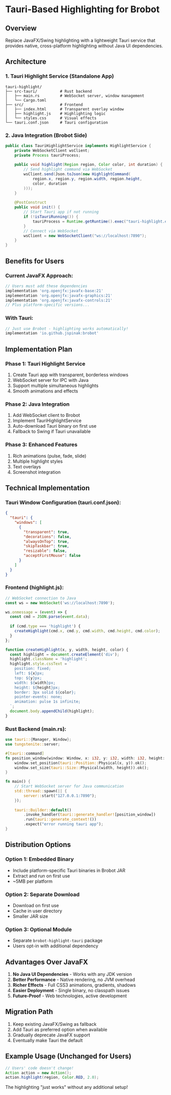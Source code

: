 # Tauri-Based Highlighting for Brobot

## Overview
Replace JavaFX/Swing highlighting with a lightweight Tauri service that provides native, cross-platform highlighting without Java UI dependencies.

## Architecture

### 1. Tauri Highlight Service (Standalone App)
```
tauri-highlight/
├── src-tauri/          # Rust backend
│   ├── main.rs         # WebSocket server, window management
│   └── Cargo.toml
├── src/                # Frontend
│   ├── index.html      # Transparent overlay window
│   ├── highlight.js    # Highlighting logic
│   └── styles.css      # Visual effects
└── tauri.conf.json     # Tauri configuration
```

### 2. Java Integration (Brobot Side)

```java
public class TauriHighlightService implements HighlightService {
    private WebSocketClient wsClient;
    private Process tauriProcess;
    
    public void highlight(Region region, Color color, int duration) {
        // Send highlight command via WebSocket
        wsClient.send(Json.toJson(new HighlightCommand(
            region.x, region.y, region.width, region.height,
            color, duration
        )));
    }
    
    @PostConstruct
    public void init() {
        // Start Tauri app if not running
        if (!isTauriRunning()) {
            tauriProcess = Runtime.getRuntime().exec("tauri-highlight.exe");
        }
        // Connect via WebSocket
        wsClient = new WebSocketClient("ws://localhost:7890");
    }
}
```

## Benefits for Users

### Current JavaFX Approach:
```gradle
// Users must add these dependencies
implementation 'org.openjfx:javafx-base:21'
implementation 'org.openjfx:javafx-graphics:21'
implementation 'org.openjfx:javafx-controls:21'
// Plus platform-specific versions...
```

### With Tauri:
```gradle
// Just use Brobot - highlighting works automatically!
implementation 'io.github.jspinak:brobot'
```

## Implementation Plan

### Phase 1: Tauri Highlight Service
1. Create Tauri app with transparent, borderless windows
2. WebSocket server for IPC with Java
3. Support multiple simultaneous highlights
4. Smooth animations and effects

### Phase 2: Java Integration
1. Add WebSocket client to Brobot
2. Implement TauriHighlightService
3. Auto-download Tauri binary on first use
4. Fallback to Swing if Tauri unavailable

### Phase 3: Enhanced Features
1. Rich animations (pulse, fade, slide)
2. Multiple highlight styles
3. Text overlays
4. Screenshot integration

## Technical Implementation

### Tauri Window Configuration (tauri.conf.json):
```json
{
  "tauri": {
    "windows": [
      {
        "transparent": true,
        "decorations": false,
        "alwaysOnTop": true,
        "skipTaskbar": true,
        "resizable": false,
        "acceptFirstMouse": false
      }
    ]
  }
}
```

### Frontend (highlight.js):
```javascript
// WebSocket connection to Java
const ws = new WebSocket('ws://localhost:7890');

ws.onmessage = (event) => {
  const cmd = JSON.parse(event.data);
  
  if (cmd.type === 'highlight') {
    createHighlight(cmd.x, cmd.y, cmd.width, cmd.height, cmd.color);
  }
};

function createHighlight(x, y, width, height, color) {
  const highlight = document.createElement('div');
  highlight.className = 'highlight';
  highlight.style.cssText = `
    position: fixed;
    left: ${x}px;
    top: ${y}px;
    width: ${width}px;
    height: ${height}px;
    border: 3px solid ${color};
    pointer-events: none;
    animation: pulse 1s infinite;
  `;
  document.body.appendChild(highlight);
}
```

### Rust Backend (main.rs):
```rust
use tauri::{Manager, Window};
use tungstenite::server;

#[tauri::command]
fn position_window(window: Window, x: i32, y: i32, width: i32, height: i32) {
    window.set_position(tauri::Position::Physical(x, y)).ok();
    window.set_size(tauri::Size::Physical(width, height)).ok();
}

fn main() {
    // Start WebSocket server for Java communication
    std::thread::spawn(|| {
        server::start("127.0.0.1:7890");
    });
    
    tauri::Builder::default()
        .invoke_handler(tauri::generate_handler![position_window])
        .run(tauri::generate_context!())
        .expect("error running tauri app");
}
```

## Distribution Options

### Option 1: Embedded Binary
- Include platform-specific Tauri binaries in Brobot JAR
- Extract and run on first use
- ~5MB per platform

### Option 2: Separate Download
- Download on first use
- Cache in user directory
- Smaller JAR size

### Option 3: Optional Module
- Separate `brobot-highlight-tauri` package
- Users opt-in with additional dependency

## Advantages Over JavaFX

1. **No Java UI Dependencies** - Works with any JDK version
2. **Better Performance** - Native rendering, no JVM overhead
3. **Richer Effects** - Full CSS3 animations, gradients, shadows
4. **Easier Deployment** - Single binary, no classpath issues
5. **Future-Proof** - Web technologies, active development

## Migration Path

1. Keep existing JavaFX/Swing as fallback
2. Add Tauri as preferred option when available
3. Gradually deprecate JavaFX support
4. Eventually make Tauri the default

## Example Usage (Unchanged for Users)

```java
// Users' code doesn't change!
Action action = new Action();
action.highlight(region, Color.RED, 2.0);
```

The highlighting "just works" without any additional setup!